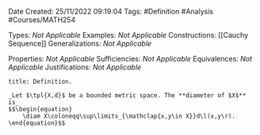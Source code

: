 <div class="topSpace"></div>

Date Created: 25/11/2022 09:19:04
Tags: #Definition #Analysis #Courses/MATH254

Types: _Not Applicable_
Examples: _Not Applicable_
Constructions: [[Cauchy Sequence]]
Generalizations: _Not Applicable_

Properties: _Not Applicable_
Sufficiencies: _Not Applicable_
Equivalences: _Not Applicable_
Justifications: _Not Applicable_

``` ad-Definition
title: Definition.

_Let $\tpl{X,d}$ be a bounded metric space. The **diameter of $X$** is_
$$\begin{equation}
    \diam X\coloneqq\sup\limits_{\mathclap{x,y\in X}}d\l(x,y\r).
\end{equation}$$

```
